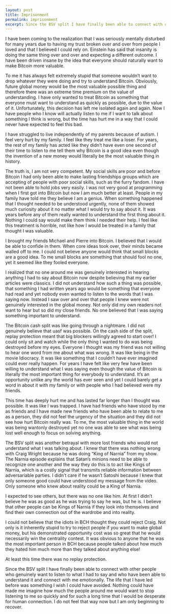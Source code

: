 ```yaml
---
layout: post
title: Imprisonment
permalink: imprisonment
excerpt: Since the BSV split I have finally been able to connect with other people who genuinely want to listen to what I had to say and who have been able to understand it and connect with me emotionally. The life that I have led before was something I wish I could have avoided. Nothing could have made me imagine how much the people around me would want to stop listening to me so quickly and for such a long time that I would be desperate for human connection. I do not feel that way now but I am only beginning to recover.
---
```


I have been coming to the realization that I was seriously mentally disturbed for many years due to having my trust broken over and over from people I loved and that I believed I could rely on. Einstein has said that insanity is doing the same thing over and over and expecting a different outcome. I have been driven insane by the idea that everyone should naturally want to make Bitcoin more valuable.

To me it has always felt extremely stupid that someone wouldn’t want to drop whatever they were doing and try to understand Bitcoin. Obviously, future global money would be the most valuable possible thing and therefore there was an extreme time premium on the value of understanding. I have only wanted to treat Bitcoin as something that everyone must want to understand as quickly as possible, due to the value of it. Unfortunately, this decision has left me isolated again and again. Now I have people who I know will actually listen to me if I want to talk about something I think is wrong, but the time has hurt me in a way that I could never have expected to feel this bad.

I have struggled to live independently of my parents because of autism. I feel very hurt by my family. I feel like they treat me like a loser. For years, the rest of my family has acted like they didn’t have even one second of their time to listen to me tell them why Bitcoin is a good idea even though the invention of a new money would literally be the most valuable thing in history.

The truth is, I am not very competent. My social skills are poor and before Bitcoin I had only been able to make lasting friendships groups which are accepting of people with poor social skills, such as the furry fandom. I have not been able to hold jobs very easily. I was not very good at programming when I first got into Bitcoin but now I am much better at least. People in my family have told me they believe I am a genius. When something happened that I thought needed to be understood urgently, none of them showed much curiosity about it no matter what I would try to say about it. It was years before any of them really wanted to understand the first thing about it. Nothing I could say would make them think I needed their help. I feel like this treatment is horrible, not like how I would be treated in a family that thought I was valuable.

I brought my friends Michael and Pierre into Bitcoin. I believed that I would be able to confide in them. When core ideas took over, their minds became walled off to me. I could not believe anyone would think that small blocks are a good idea. To me small blocks are something that should fool no one, yet it seemed like they fooled everyone.

I realized that no one around me was genuinely interested in hearing anything I had to say about Bitcoin now despite believing that my earlier articles were classics. I did not understand how such a thing was possible, that something I had written years ago would be something that everyone had read and yet nobody even wanted to listen to the words that I was saying now. Instead I saw over and over that people I knew were not genuinely interested in the global money. Not only did my own readers not want to hear but so did my close friends. No one believed that I was saying something important to understand.

The Bitcoin cash split was like going through a nightmare. I did not genuinely believe that uasf was possible. On the cash side of the split, replay protection meant that big blockers willingly agreed to start over! I could only sit and watch while the only thing I wanted to do was being destroyed before my eyes. Everyone I thought was my friend was not willing to hear one word from me about what was wrong. It was like being in the movie Idiocracy. It was like something that I couldn’t have ever imagined could ever really happen. For years I have felt like very few have been willing to understand what I was saying even though the value of Bitcoin is literally the most important thing for everybody to understand. It’s an opportunity unlike any the world has ever seen and yet I could barely get a word in about it with my family or with people who I had believed were my friends.

This time has deeply hurt me and has lasted far longer than I thought was possible. It was like I was trapped. I have had friends who have stood by me as friends and I have made new friends who have been able to relate to me as a person, they did not feel the urgency of the situation and they did not see how hurt Bitcoin really was. To me, the most valuable thing in the world was being wantonly destroyed yet no one was able to see what was being lost well enough to focus on solving anything.

The BSV split was another betrayal with more lost friends who would not understand what I was talking about. I knew that there was nothing wrong with Craig Wright because he was doing “King of Narnia” from my show. The Narnia episode explains that Satan’s minions need to be able to recognize one another and the way they do this is to act like Kings of Narnia, which is a costly signal that transmits reliable information between adversariable parties. I didn’t care if he wasn’t Satoshi because I knew that only someone good could have understood my message from the video. Only someone who knew about reality could be a King of Narnia.

I expected to see others, but there was no one like him. At first I didn’t believe he was as good as he was trying to say he was, but he is. I believe that other people can be Kings of Narnia if they look into themselves and find their own connection out of the wardrobe and into reality.

I could not believe that the idiots in BCH thought they could reject Craig. Not only is it inherently stupid to try to reject people if you want to make global money, but his demonstrated opportunity cost was so great that he would necessarily win the centrality contest. It was obvious to anyone that he was the most important person in BCH because people talked about how much they hated him much more than they talked about anything else!

At least this time there was no replay protection.

Since the BSV split I have finally been able to connect with other people who genuinely want to listen to what I had to say and who have been able to understand it and connect with me emotionally. The life that I have led before was something I wish I could have avoided. Nothing could have made me imagine how much the people around me would want to stop listening to me so quickly and for such a long time that I would be desperate for human connection. I do not feel that way now but I am only beginning to recover.
